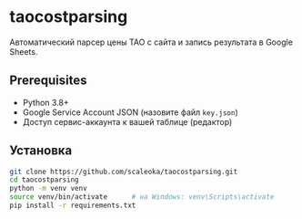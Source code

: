 # taocostparsing

Автоматический парсер цены TAO с сайта и запись результата в Google Sheets.

## Prerequisites

- Python 3.8+
- Google Service Account JSON (назовите файл `key.json`)
- Доступ сервис-аккаунта к вашей таблице (редактор)

## Установка

```bash
git clone https://github.com/scaleoka/taocostparsing.git
cd taocostparsing
python -m venv venv
source venv/bin/activate      # на Windows: venv\Scripts\activate
pip install -r requirements.txt
